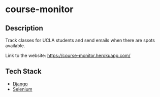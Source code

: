 # course-monitor

## Description  
Track classes for UCLA students and send emails when there are spots available.  

Link to the website: https://course-monitor.herokuapp.com/

## Tech Stack
- [Django](https://www.djangoproject.com/)
- [Selenium](https://www.selenium.dev/)
